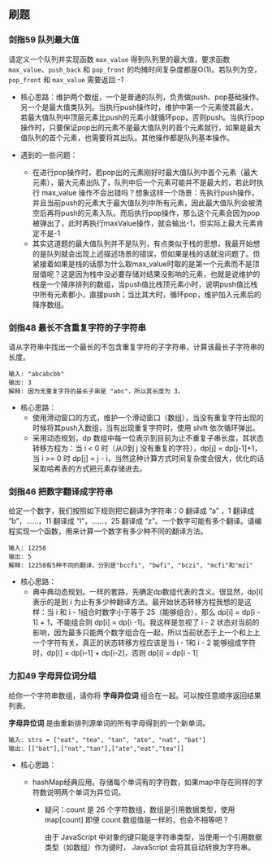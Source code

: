 ## 刷题

### 剑指59 队列最大值

请定义一个队列并实现函数 `max_value` 得到队列里的最大值，要求函数`max_value`、`push_back` 和 `pop_front` 的均摊时间复杂度都是O(1)。若队列为空，`pop_front` 和 `max_value` 需要返回 -1

- 核心思路：维护两个数组，一个是普通的队列，负责做push、pop基础操作。另一个是最大值类队列。当执行push操作时，维护中第一个元素使其最大，若最大值队列中顶层元素比push的元素小就循环pop，否则push。当执行pop操作时，只要保证pop出的元素不是最大值队列的首个元素就行，如果是最大值队列的首个元素，也需要将其出队。其他操作都是队列基本操作。
- 遇到的一些问题：

  - 在进行pop操作时，若pop出的元素刚好时最大值队列中首个元素（最大元素），最大元素出队了，队列中后一个元素可能并不是最大的，若此时执行 max_value 操作不会出错吗？想象这样一个场景：先执行push操作，并且当前push的元素大于最大值队列中所有元素，因此最大值队列会被清空后再将push的元素入队。而后执行pop操作，那么这个元素会因为pop被弹出了，此时再执行maxValue操作，就会输出-1，但实际上最大元素肯定不是-1
  - 其实这道题的最大值队列并不是队列，有点类似于栈的思想，我最开始想的是队列就会出现上述描述场景的错误，但如果是栈的话就没问题了。但紧接着如果是栈的话那为什么取max_value时取的是第一个元素而不是顶层值呢？这是因为栈中没必要存储对结果没影响的元素，也就是说维护的栈是一个降序排列的数组，当push值比栈顶元素小时，说明push值比栈中所有元素都小，直接push；当比其大时，循环pop，维护加入元素后的降序数组。



### 剑指48 最长不含重复字符的子字符串

请从字符串中找出一个最长的不包含重复字符的子字符串，计算该最长子字符串的长度。

```
输入: "abcabcbb"
输出: 3 
解释: 因为无重复字符的最长子串是 "abc"，所以其长度为 3。
```

- 核心思路：
  - 使用滑动窗口的方式，维护一个滑动窗口（数组），当没有重复字符出现的时候将其push入数组，当有出现重复字符时，使用 shift 依次循环弹出。
  - 采用动态规划，dp 数组中每一位表示到目前为止不重复子串长度，其状态转移方程为：当 i < 0 时（从0到 j 没有重复的字符），dp[j] = dp[j-1]+1，当 i >= 0 时 dp[j] = j - i，当然这种计算方式时间复杂度会很大，优化的话采取哈希表的方式把元素存储进去。



### 剑指46 把数字翻译成字符串

给定一个数字，我们按照如下规则把它翻译为字符串：0 翻译成 “a” ，1 翻译成 “b”，……，11 翻译成 “l”，……，25 翻译成 “z”。一个数字可能有多个翻译。请编程实现一个函数，用来计算一个数字有多少种不同的翻译方法。

```
输入: 12258
输出: 5
解释: 12258有5种不同的翻译，分别是"bccfi", "bwfi", "bczi", "mcfi"和"mzi"
```

- 核心思路：
  - 典中典动态规划。一样的套路，先确定dp数组代表的含义。很显然，dp[i] 表示的是到 i 为止有多少种翻译方法。最开始状态转移方程我想的是这样：当 i 和 i - 1组合时数字小于等于 25（能够组合），那么 dp[i] = dp[i - 1] + 1，不能组合则 dp[i] = dp[i -1]。我这样是忽视了 i - 2 状态对当前的影响，因为最多只能两个数字组合在一起，所以当前状态于上一个和上上一个字符有关，真正的状态转移方程应该是当 i - 1和 i - 2 能够组成字符时，dp[i] = dp[i-1] + dp[i-2]，否则 dp[i] = dp[i - 1]
  
    

### 力扣49 字母异位词分组

给你一个字符串数组，请你将 **字母异位词** 组合在一起。可以按任意顺序返回结果列表。

**字母异位词** 是由重新排列源单词的所有字母得到的一个新单词。

```
输入: strs = ["eat", "tea", "tan", "ate", "nat", "bat"]
输出: [["bat"],["nat","tan"],["ate","eat","tea"]]
```

- 核心思路：

  - hashMap经典应用。存储每个单词有的字符数，如果map中存在同样的字符数说明两个单词为异位词。

    - 疑问：count 是 26 个字符数组，数组是引用数据类型，使用 map[count] 即便 count 数组值是一样的，也会不相等吧？

      由于 JavaScript 中对象的键只能是字符串类型，当使用一个引用数据类型（如数组）作为键时， JavaScript 会将其自动转换为字符串。

